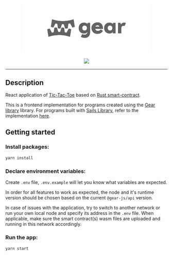 <p align="center">
  <a href="https://gear-tech.io">
    <img src="https://github.com/gear-tech/gear/blob/master/images/logo-grey.png" width="400" alt="GEAR">
  </a>
</p>
<p align=center>
    <a href="https://github.com/gear-tech/gear-js/blob/master/LICENSE"><img src="https://img.shields.io/badge/License-GPL%203.0-success"></a>
</p>
<hr>

## Description

React application of [Tic-Tac-Toe](https://wiki.gear-tech.io/docs/examples/Gaming/tictactoe) based on [Rust smart-contract](https://github.com/gear-foundation/dapps/tree/master/contracts/tic-tac-toe).

This is a frontend implementation for programs created using the [Gear library](https://wiki.vara.network/docs/build/gstd/) library. For programs built with [Sails Library](https://wiki.vara.network/docs/build/sails/), refer to the implementation [here](https://github.com/gear-foundation/dapps/tree/master/frontend/apps/tic-tac-toe).

## Getting started

### Install packages:

```sh
yarn install
```

### Declare environment variables:

Create `.env` file, `.env.example` will let you know what variables are expected.

In order for all features to work as expected, the node and it's runtime version should be chosen based on the
current `@gear-js/api` version.

In case of issues with the application, try to switch to another network or run your own local node and specify its
address in the `.env` file. When applicable, make sure the smart contract(s) wasm files are uploaded and running in this
network accordingly.

### Run the app:

```sh
yarn start
```
